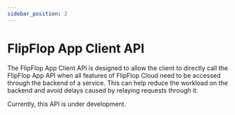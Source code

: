 ```yaml
---
sidebar_position: 2
---
```


# FlipFlop App Client API

The FlipFlop App Client API is designed to allow the client to directly call the FlipFlop App API when all features of FlipFlop Cloud need to be accessed through the backend of a service. This can help reduce the workload on the backend and avoid delays caused by relaying requests through it.

Currently, this API is under development.
